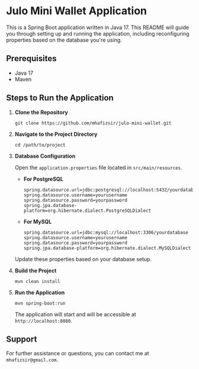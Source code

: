 # Julo Mini Wallet Application

This is a Spring Boot application written in Java 17. This README will guide you through setting up and running the
application, including reconfiguring properties based on the database you're using.

## Prerequisites

- Java 17
- Maven

## Steps to Run the Application

1. **Clone the Repository**

   ```
   git clone https://github.com/mhafizsir/julo-mini-wallet.git
   ```

2. **Navigate to the Project Directory**

   ```
   cd /path/to/project
   ```

3. **Database Configuration**

   Open the `application.properties` file located in `src/main/resources`.

    - **For PostgreSQL**

      ```properties
      spring.datasource.url=jdbc:postgresql://localhost:5432/yourdatabase
      spring.datasource.username=yourusername
      spring.datasource.password=yourpassword
      spring.jpa.database-platform=org.hibernate.dialect.PostgreSQLDialect
      ```

    - **For MySQL**

      ```properties
      spring.datasource.url=jdbc:mysql://localhost:3306/yourdatabase
      spring.datasource.username=yourusername
      spring.datasource.password=yourpassword
      spring.jpa.database-platform=org.hibernate.dialect.MySQLDialect
      ```

   Update these properties based on your database setup.

4. **Build the Project**

   ```
   mvn clean install
   ```

5. **Run the Application**

   ```
   mvn spring-boot:run
   ```

   The application will start and will be accessible at `http://localhost:8080`.

## Support

For further assistance or questions, you can contact me at `mhafizsir@gmail.com`.
